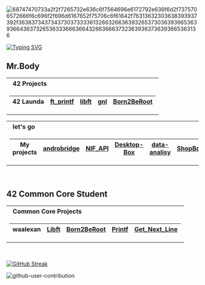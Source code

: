 ![68747470733a2f2f7265732e636c6f7564696e6172792e636f6d2f7375706572666f6c696f2f696d6167652f75706c6f61642f76313632303638393937392f363837343734373037333361326632663639326537303639366536393664363732653633366636643266366637323639363736393665363136](https://user-images.githubusercontent.com/58959408/232639433-cb0aea21-66f0-4508-a771-85e2089c5a87.gif)

[![Typing SVG](https://readme-typing-svg.herokuapp.com?font=Fira+Code&weight=300&size=50&duration=4000&pause=1000&color=004C00F&center=true&vCenter=true&random=false&width=1000&lines=Hello%2C+my+name+is+Mr.</Body>;I'm+18+years+old;I'm+a+Software+Developer;I'm+from+Angola;I+Study+at+42+Luanda;welcome%3A)](https://git.io/typing-svg)


## Mr.Body

<table>
<tr>
<th align="left"> &nbsp; 42 Projects</th>
</tr>
<tr>

<td>

| 42 Launda  | [ft_printf](https://github.com/mr-body/ft_printf) | [libft](https://github.com/mr-body/libft) | [gnl](https://github.com/mr-body/gnl_42) | [Born2BeRoot](https://github.com/mr-body/Born2BeRoot)|
|--|--|--|--|--|

</td> </tr> </table>

<table>
<tr>
<th align="left"> &nbsp; let's go</th>
</tr>
<tr>

<td>

| My projects | [androbridge](https://github.com/mr-body/androbridge) | [NIF_API](https://github.com/mr-body/NIF_API) | [Desktop-Box](https://github.com/mr-body/Desktop-Box) | [data-analisy](https://github.com/mr-body/data-analisy) | [ShopBox](https://github.com/mr-body/ShopBox) |
|--|--|--|--|--|--|

</td> </tr> </table>

<br>

## 42 Common Core Student


</td>

</tr> </table>


<table>
<tr>
<th align="left"> &nbsp; Common Core Projects</th>
</tr>
<tr>

<td>

| waalexan | [Libft](https://github.com/mr-body/libft) | [Born2BeRoot](https://github.com/mr-body/Born2BeRoot)  | [Printf](https://github.com/mr-body/ft_printf)   | [Get_Next_Line](https://github.com/mr-body/gnl_42)
|--|--|--|--|--|

</td>


</tr> </table>

<br>

[![GitHub Streak](https://github-readme-streak-stats.herokuapp.com?user=carolbarbosa101&theme=violet-dark&locale=pt_BR&date_format=n%2Fj%5B%2FY%5D&card_width=900)](https://git.io/streak-stats)


![github-user-contribution](https://user-images.githubusercontent.com/58959408/157782696-8bc9ca49-ca61-4ab5-8b83-49c4e76c1a8f.svg)
